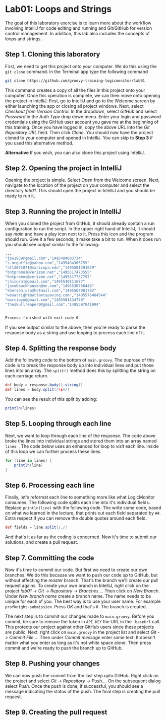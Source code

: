 # Lab01: Loops and Strings

The goal of this laboratory exercise is to learn more about the workflow involving IntelliJ for code editing and running and Git/GitHub for version control management. In addition, this lab also includes the concepts of loops and strings.

## Step 1. Cloning this laboratory

First, we need to get this project onto your computer. We do this using the `git clone` command. In the Terminal app type the following command

```bash
git clone https://github.com/groovy-training-logicmonitor/lab01
```

This command creates a copy of all the files in this project onto your computer. Once this operation is complete, we can then move onto opening the project in IntelliJ. First, go to IntelliJ and go to the Welcome screen by either launching the app or closing all project windows. Next, select *Checkout from Version Control*. In the dropdown, select *GitHub* and select *Password* in the *Auth Type* drop down menu. Enter your login and password credentials using the GitHub user account you gave me at the beginning of this training. Once you have logged in, copy the above URL into the *Git Repository URL* field. Then click *Clone*. You should now have the project cloned to your computer and opened in IntelliJ. You can skip to **Step 3** if you used this alternative method.

**Alternative** If you wish, you can also clone this project using IntelliJ. 

## Step 2. Opening the project in IntelliJ

Opening the project is simple. Select *Open* from the Welcome screen. Next, navigate to the location of the project on your computer and select the directory *lab01*. This should open the project in IntelliJ and you should be ready to run it.

## Step 3. Running the project in IntelliJ

When you cloned the project from GitHub, it should already contain a run configuration to run the script. In the upper right hand of IntelliJ, it should say *main* and have a play icon next to it. Press this icon and the program should run. Give it a few seconds, it make take a bit to run. When it does run you should see output similar to the following: 

```bash
...
"jpw1939@gmail.com","1495484003734"
"s.mcguffie@yahoo.com","1495494305759"
"all2071071@maricopa.edu","1495501391079"
"bntpromos@verizon.net","1495517473555"
"bntpromos@verizon.net","1495517737797"
"chicorn1@gmail.com","1495530111677"
"jacobbackhausen@me.com","1495530768448"
"eberson_usa@hotmail.com","1495567081782"
"wboatright@atlantapaving.com","1495576464544"
"marcioyo@gmail.com","1495581134740"
"theskullreaper0@gmail.com","1495597041994"


Process finished with exit code 0
```

If you see output similar to the above, then you're ready to parse the response body as a string and use looping to process each line of it.

## Step 4. Splitting the response body

Add the following code to the bottom of `main.groovy`. The puprose of this code is to break the response body up into individual lines and put those lines into an array. The `split()` method does this by splitting the string on each carriage return. 

```groovy
def body = response.body().string()
def lines = body.split(/\s+/)
```

You can see the result of this split by adding:

```groovy
println(lines)
```

## Step 5. Looping through each line

Next, we want to loop through each line of the response. The code above broke the lines into individual strings and stored them into an array named `lines `. The code below uses an enhanced for loop to *visit* each line. Inside of this loop we can further process these lines.

```groovy
for (line in lines) {
    println(line)
}
```

## Step 6. Processing each line

Finally, let's reformat each line to something more like what LogicMonitor consumes. The following code splits each line into it's individual fields. Replace `println(line)` with the following code. The write some code, based on what we learned in the lecture, that prints out each field separated by `##`. Extra respect if you can remove the double quotes around each field.

```groovy
def fields = line.split(/,/)
```

And that's it as far as the coding is concerned. Now it's time to submit our solutions, and create a pull request.

## Step 7. Committing the code

Now it's time to commit our code. But first we need to create our own branches. We do this because we want to push our code up to GitHub, but without affecting the *master* branch. That's the branch we'll create our pull request agains. To create your own branch in IntelliJ, right click on the project *lab01* -> *Git* -> *Repository* -> *Branches...*. Then click on *New Branch*. Under *New branch name* create a branch name. The name needs to be unique for each of you. The best way is to use your user name. For example `profknight-submission`. Press *OK* and that's it. The branch is created.

The next step is to commit our changes made to `main.groovy`. Before you commit, be sure to remove the token in `API_KEY` the URL in the `.baseUrl` call. This protects our project against other GitHub users since these projects are public. Next, right click on `main.groovy` in the project list and select *Git* -> *Commit File...*. Then under *Commit message* enter some text. It doesn't matter what you enter as long as it's not white space alone. Then press commit and we're ready to push the branch up to GitHub.

## Step 8. Pushing your changes

We can now push the commit from the last step upto GitHub. Right click on the project and select *Git* -> *Repository* -> *Push...*. On the subsequent dialog select *Push*. Once the push is done, if successful, you should see a message indicating the status of the push. The final step is creating the pull request.

## Step 9. Creating the pull request


